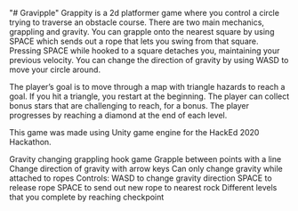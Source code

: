 "# Gravipple" 
Grappity is a 2d platformer game where you control a circle trying to traverse an obstacle course. There are two main mechanics, grappling and gravity. 
You can grapple onto the nearest square by using SPACE which sends out a rope that lets you swing from that square. Pressing SPACE while hooked to a square detaches you, maintaining your previous velocity.
You can change the direction of gravity by using WASD to move your circle around.

The player’s goal is to move through a map with triangle hazards to reach a goal. If you hit a triangle, you restart at the beginning.
The player can collect bonus stars that are challenging to reach, for a bonus.
The player progresses by reaching a diamond at the end of each level.

This game was made using Unity game engine for the HackEd 2020 Hackathon.

Gravity changing grappling hook game
Grapple between points with a line
Change direction of gravity with arrow keys
Can only change gravity while attached to ropes
Controls:
WASD to change gravity direction
SPACE to release rope
SPACE to send out new rope to nearest rock
Different levels that you complete by reaching checkpoint

